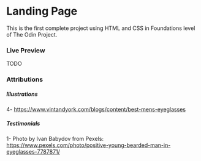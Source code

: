 # Landing Page
This is the first complete project using HTML and CSS in Foundations level of The Odin Project. 

### Live Preview 
TODO

### Attributions

##### Illustrations
4- https://www.vintandyork.com/blogs/content/best-mens-eyeglasses

##### Testimonials 
1- Photo by Ivan Babydov from Pexels: https://www.pexels.com/photo/positive-young-bearded-man-in-eyeglasses-7787871/